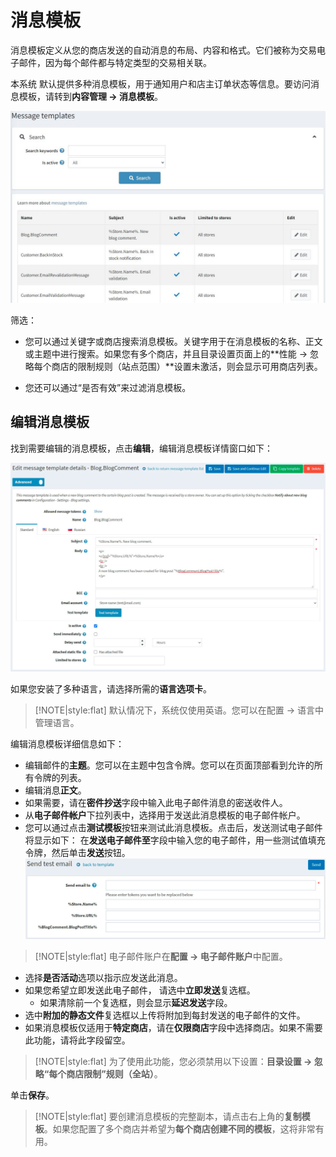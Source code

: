 # 消息模板




消息模板定义从您的商店发送的自动消息的布局、内容和格式。它们被称为交易电子邮件，因为每个邮件都与特定类型的交易相关联。

本系统 默认提供多种消息模板，用于通知用户和店主订单状态等信息。要访问消息模板，请转到**内容管理 → 消息模板**。

![Img](./FILES/img-20240731191515.png)

筛选：

- 您可以通过关键字或商店搜索消息模板。关键字用于在消息模板的名称、正文或主题中进行搜索。如果您有多个商店，并且目录设置页面上的**性能 → 忽略每个商店的限制规则（站点范围）**设置未激活，则会显示可用商店列表。

- 您还可以通过“是否有效”来过滤消息模板。

## 编辑消息模板

找到需要编辑的消息模板，点击**编辑**，编辑消息模板详情窗口如下：

![Img](./FILES/img-20240731191629.png)

如果您安装了多种语言，请选择所需的**语言选项卡**。

> [!NOTE|style:flat]
> 默认情况下，系统仅使用英语。您可以在配置 → 语言中管理语言。


编辑消息模板详细信息如下：

- 编辑邮件的**主题**。您可以在主题中包含令牌。您可以在页面顶部看到允许的所有令牌的列表。
- 编辑消息**正文**。
- 如果需要，请在**密件抄送**字段中输入此电子邮件消息的密送收件人。
- 从**电子邮件帐户**下拉列表中，选择用于发送此消息模板的电子邮件帐户。
- 您可以通过点击**测试模板**按钮来测试此消息模板。点击后，发送测试电子邮件将显示如下： 在**发送电子邮件至**字段中输入您的电子邮件，用一些测试值填充令牌，然后单击**发送**按钮。
![Img](./FILES/img-20240731191708.png)

> [!NOTE|style:flat]
> 电子邮件账户在**配置 → 电子邮件账户**中配置。


- 选择**是否活动**选项以指示应发送此消息。
- 如果您希望立即发送此电子邮件， 请选中**立即发送**复选框。
    - 如果清除前一个复选框，则会显示**延迟发送**字段。
- 选中**附加的静态文件**复选框以上传将附加到每封发送的电子邮件的文件。
- 如果消息模板仅适用于**特定商店**，请在**仅限商店**字段中选择商店。如果不需要此功能，请将此字段留空。

> [!NOTE|style:flat]
> 为了使用此功能，您必须禁用以下设置：**目录设置 → 忽略“每个商店限制”规则（全站）**。


单击**保存**。

> [!NOTE|style:flat]
> 要创建消息模板的完整副本，请点击右上角的**复制模板**。如果您配置了多个商店并希望为**每个商店创建不同的模板**，这将非常有用。


